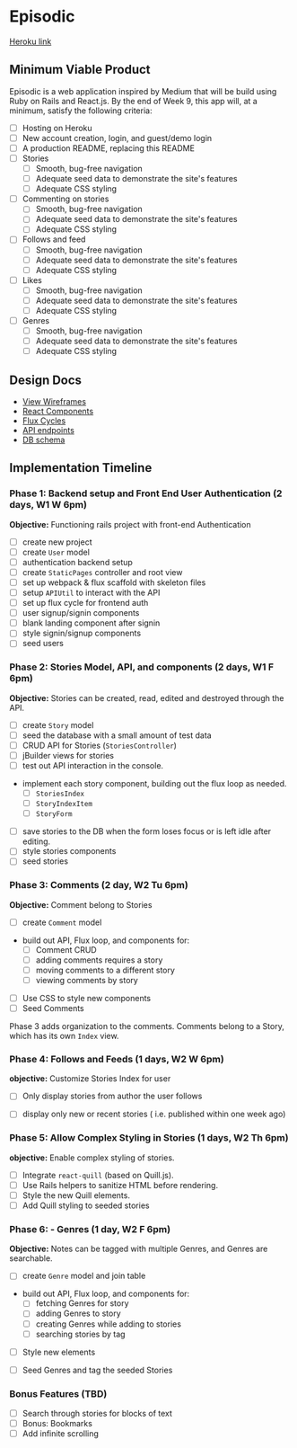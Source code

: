 # Episodic

[Heroku link][heroku]

[heroku]: http://aa-episodic.herokuapp.com

## Minimum Viable Product

Episodic is a web application inspired by Medium that will be build using Ruby on Rails and React.js.  By the end of Week 9, this app will, at a minimum, satisfy the following criteria:

- [ ] Hosting on Heroku
- [ ] New account creation, login, and guest/demo login
- [ ] A production README, replacing this README
- [ ] Stories
  - [ ] Smooth, bug-free navigation
  - [ ] Adequate seed data to demonstrate the site's features
  - [ ] Adequate CSS styling
- [ ] Commenting on stories
  - [ ] Smooth, bug-free navigation
  - [ ] Adequate seed data to demonstrate the site's features
  - [ ] Adequate CSS styling
- [ ] Follows and feed
  - [ ] Smooth, bug-free navigation
  - [ ] Adequate seed data to demonstrate the site's features
  - [ ] Adequate CSS styling
- [ ] Likes
  - [ ] Smooth, bug-free navigation
  - [ ] Adequate seed data to demonstrate the site's features
  - [ ] Adequate CSS styling
- [ ] Genres
  - [ ] Smooth, bug-free navigation
  - [ ] Adequate seed data to demonstrate the site's features
  - [ ] Adequate CSS styling

## Design Docs
* [View Wireframes][views]
* [React Components][components]
* [Flux Cycles][flux-cycles]
* [API endpoints][api-endpoints]
* [DB schema][schema]

[views]: docs/views.md
[components]: docs/components.md
[flux-cycles]: docs/flux-cycles.md
[api-endpoints]: docs/api-endpoints.md
[schema]: docs/schema.md

## Implementation Timeline

### Phase 1: Backend setup and Front End User Authentication (2 days, W1 W 6pm)

**Objective:** Functioning rails project with front-end Authentication

- [ ] create new project
- [ ] create `User` model
- [ ] authentication backend setup
- [ ] create `StaticPages` controller and root view
- [ ] set up webpack & flux scaffold with skeleton files
- [ ] setup `APIUtil` to interact with the API
- [ ] set up flux cycle for frontend auth
- [ ] user signup/signin components
- [ ] blank landing component after signin
- [ ] style signin/signup components
- [ ] seed users

### Phase 2: Stories Model, API, and components (2 days, W1 F 6pm)

**Objective:** Stories can be created, read, edited and destroyed through
the API.

- [ ] create `Story` model
- [ ] seed the database with a small amount of test data
- [ ] CRUD API for Stories (`StoriesController`)
- [ ] jBuilder views for stories
- [ ] test out API interaction in the console.
- implement each story component, building out the flux loop as needed.
  - [ ] `StoriesIndex`
  - [ ] `StoryIndexItem`
  - [ ] `StoryForm`
- [ ] save stories to the DB when the form loses focus or is left idle after editing.
- [ ] style stories components
- [ ] seed stories

### Phase 3: Comments (2 day, W2 Tu 6pm)

**Objective:** Comment belong to Stories

- [ ] create `Comment` model
- build out API, Flux loop, and components for:
  - [ ] Comment CRUD
  - [ ] adding comments requires a story
  - [ ] moving comments to a different story
  - [ ] viewing comments by story
- [ ] Use CSS to style new components
- [ ] Seed Comments

Phase 3 adds organization to the comments. Comments belong to a Story,
which has its own `Index` view.

### Phase 4: Follows and Feeds (1 days, W2 W 6pm)
**objective:** Customize Stories Index for user

- [ ] Only display stories from author the user follows
- [ ] display only new or recent stories ( i.e. published within one week ago)


### Phase 5: Allow Complex Styling in Stories (1 days, W2 Th 6pm)

**objective:** Enable complex styling of stories.

- [ ] Integrate `react-quill` (based on Quill.js).
- [ ] Use Rails helpers to sanitize HTML before rendering.
- [ ] Style the new Quill elements.
- [ ] Add Quill styling to seeded stories

### Phase 6: - Genres (1 day, W2 F 6pm)

**Objective:** Notes can be tagged with multiple Genres, and Genres are searchable.

- [ ] create `Genre` model and join table
- build out API, Flux loop, and components for:
  - [ ] fetching Genres for story
  - [ ] adding Genres to story
  - [ ] creating Genres while adding to stories
  - [ ] searching stories by tag
- [ ] Style new elements
- [ ] Seed Genres and tag the seeded Stories



### Bonus Features (TBD)
- [ ] Search through stories for blocks of text
- [ ] Bonus: Bookmarks
- [ ] Add infinite scrolling

[phase-one]: docs/phases/phase1.md
[phase-two]: docs/phases/phase2.md
[phase-three]: docs/phases/phase3.md
[phase-four]: docs/phases/phase4.md
[phase-five]: docs/phases/phase5.md
